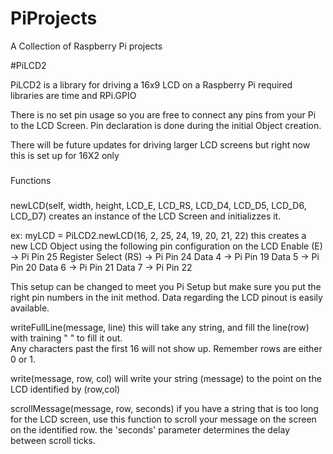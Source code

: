 # PiProjects
A Collection of Raspberry Pi projects

#PiLCD2 

PiLCD2 is a library for driving a 16x9 LCD on a Raspberry Pi
required libraries are time and RPi.GPIO

There is no set pin usage so you are free to connect any pins from your Pi to the LCD Screen.
Pin declaration is done during the initial Object creation.

There will be future updates for driving larger LCD screens but right now this is set up for 16X2 only

###
Functions
###

newLCD(self, width, height, LCD_E, LCD_RS, LCD_D4, LCD_D5, LCD_D6, LCD_D7)
creates an instance of the LCD Screen and initializzes it.

ex: myLCD = PiLCD2.newLCD(16, 2, 25, 24, 19, 20, 21, 22)
    this creates a new LCD Object using the following pin configuration on the LCD
    Enable (E)           -> Pi Pin 25
    Register Select (RS) -> Pi Pin 24
    Data 4               -> Pi Pin 19
    Data 5               -> Pi Pin 20
    Data 6               -> Pi Pin 21
    Data 7               -> Pi Pin 22
    
This setup can be changed to meet you Pi Setup but make sure you put the right pin numbers in the init method.
Data regarding the LCD pinout is easily available.

writeFullLine(message, line)
this will take any string, and fill the line(row) with training " " to fill it out.  
Any characters past the first 16 will not show up. Remember rows are either 0 or 1.

write(message, row, col)
will write your string (message) to the point on the LCD identified by (row,col)

scrollMessage(message, row, seconds)
if you have a string that is too long for the LCD screen, use this function to scroll your message on the screen on the identified row.
the 'seconds' parameter determines the delay between scroll ticks.
